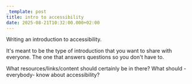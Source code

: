 ```yaml
---
_template: post
title: intro to accessibility
date: 2025-08-21T10:32:00.000+02:00
---
```

Writing an introduction to accessibility. 

It's meant to be the type of introduction that you want to share with everyone. The one that answers questions so you don't have to. 

What resources/links/content should certainly be in there? What should -everybody- know about accessibility?
